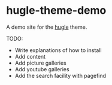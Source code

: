 # hugle-theme-demo

A demo site for the [hugle](git@github.com:psaikido/hugle-theme.git) theme.  

TODO:
- Write explanations of how to install
- Add content
- Add picture galleries
- Add youtube galleries
- Add the search facility with pagefind
